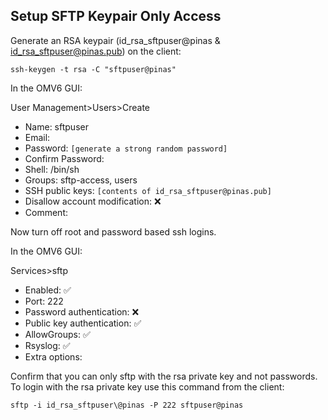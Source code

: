 ## Setup SFTP Keypair Only Access

Generate an RSA keypair (id_rsa_sftpuser@pinas & id_rsa_sftpuser@pinas.pub) on the client:
```console
ssh-keygen -t rsa -C "sftpuser@pinas"
```

In the OMV6 GUI:  

User Management>Users>Create
* Name: sftpuser
* Email:
* Password: ```[generate a strong random password]```
* Confirm Password:
* Shell: /bin/sh
* Groups: sftp-access, users
* SSH public keys: ```[contents of id_rsa_sftpuser@pinas.pub]```
* Disallow account modification: :x:
* Comment:

Now turn off root and password based ssh logins.

In the OMV6 GUI:  

Services>sftp
* Enabled: :white_check_mark:
* Port: 222
* Password authentication: :x:
* Public key authentication: :white_check_mark:
* AllowGroups: :white_check_mark:
* Rsyslog: :white_check_mark:
* Extra options:

Confirm that you can only sftp with the rsa private key and not passwords.  To login with the rsa private key use this command from the client:  
```console
sftp -i id_rsa_sftpuser\@pinas -P 222 sftpuser@pinas
```
